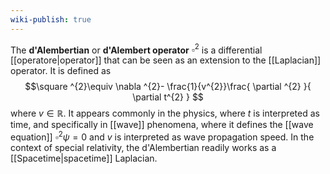 ```yaml
---
wiki-publish: true
---
```

The **d'Alembertian** or **d'Alembert operator** $\square ^{2}$ is a differential [[operatore|operator]] that can be seen as an extension to the [[Laplacian]] operator. It is defined as
$$\square ^{2}\equiv \nabla ^{2}- \frac{1}{v^{2}}\frac{ \partial ^{2} }{ \partial t^{2} } $$
where $v\in \mathbb{R}$. It appears commonly in the physics, where $t$ is interpreted as time, and specifically in [[wave]] phenomena, where it defines the [[wave equation]] $\square ^{2}\psi=0$ and $v$ is interpreted as wave propagation speed. In the context of special relativity, the d'Alembertian readily works as a [[Spacetime|spacetime]] Laplacian.